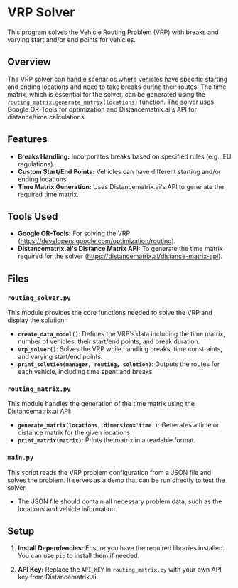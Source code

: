 # VRP Solver

This program solves the Vehicle Routing Problem (VRP) with breaks and varying start and/or end points for vehicles.

## Overview

The VRP solver can handle scenarios where vehicles have specific starting and ending locations and need to take breaks during their routes. The time matrix, which is essential for the solver, can be generated using the `routing_matrix.generate_matrix(locations)` function. The solver uses Google OR-Tools for optimization and Distancematrix.ai's API for distance/time calculations.

## Features

- **Breaks Handling:** Incorporates breaks based on specified rules (e.g., EU regulations).
- **Custom Start/End Points:** Vehicles can have different starting and/or ending locations.
- **Time Matrix Generation:** Uses Distancematrix.ai's API to generate the required time matrix.

## Tools Used

- **Google OR-Tools:** For solving the VRP (https://developers.google.com/optimization/routing).
- **Distancematrix.ai's Distance Matrix API:** To generate the time matrix required for the solver (https://distancematrix.ai/distance-matrix-api).

## Files

### `routing_solver.py`

This module provides the core functions needed to solve the VRP and display the solution:

- **`create_data_model()`**: Defines the VRP's data including the time matrix, number of vehicles, their start/end points, and break duration.
- **`vrp_solver()`**: Solves the VRP while handling breaks, time constraints, and varying start/end points.
- **`print_solution(manager, routing, solution)`**: Outputs the routes for each vehicle, including time spent and breaks.

### `routing_matrix.py`

This module handles the generation of the time matrix using the Distancematrix.ai API:

- **`generate_matrix(locations, dimension='time')`**: Generates a time or distance matrix for the given locations.
- **`print_matrix(matrix)`**: Prints the matrix in a readable format.

### `main.py`

This script reads the VRP problem configuration from a JSON file and solves the problem. It serves as a demo that can be run directly to test the solver.

- The JSON file should contain all necessary problem data, such as the locations and vehicle information.

## Setup

1. **Install Dependencies:**
   Ensure you have the required libraries installed. You can use `pip` to install them if needed.

2. **API Key:**
   Replace the `API_KEY` in `routing_matrix.py` with your own API key from Distancematrix.ai.
